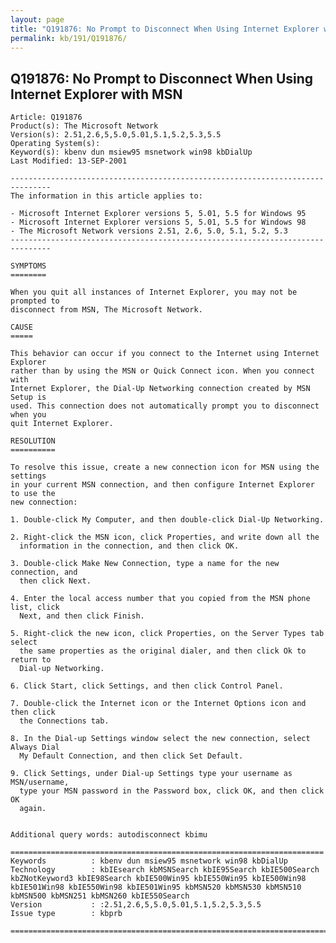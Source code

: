 ```yaml
---
layout: page
title: "Q191876: No Prompt to Disconnect When Using Internet Explorer with MSN"
permalink: kb/191/Q191876/
---
```


## Q191876: No Prompt to Disconnect When Using Internet Explorer with MSN

	Article: Q191876
	Product(s): The Microsoft Network
	Version(s): 2.51,2.6,5,5.0,5.01,5.1,5.2,5.3,5.5
	Operating System(s): 
	Keyword(s): kbenv dun msiew95 msnetwork win98 kbDialUp
	Last Modified: 13-SEP-2001
	
	-------------------------------------------------------------------------------
	The information in this article applies to:
	
	- Microsoft Internet Explorer versions 5, 5.01, 5.5 for Windows 95 
	- Microsoft Internet Explorer versions 5, 5.01, 5.5 for Windows 98 
	- The Microsoft Network versions 2.51, 2.6, 5.0, 5.1, 5.2, 5.3 
	-------------------------------------------------------------------------------
	
	SYMPTOMS
	========
	
	When you quit all instances of Internet Explorer, you may not be prompted to
	disconnect from MSN, The Microsoft Network.
	
	CAUSE
	=====
	
	This behavior can occur if you connect to the Internet using Internet Explorer
	rather than by using the MSN or Quick Connect icon. When you connect with
	Internet Explorer, the Dial-Up Networking connection created by MSN Setup is
	used. This connection does not automatically prompt you to disconnect when you
	quit Internet Explorer.
	
	RESOLUTION
	==========
	
	To resolve this issue, create a new connection icon for MSN using the settings
	in your current MSN connection, and then configure Internet Explorer to use the
	new connection:
	
	1. Double-click My Computer, and then double-click Dial-Up Networking.
	
	2. Right-click the MSN icon, click Properties, and write down all the
	  information in the connection, and then click OK.
	
	3. Double-click Make New Connection, type a name for the new connection, and
	  then click Next.
	
	4. Enter the local access number that you copied from the MSN phone list, click
	  Next, and then click Finish.
	
	5. Right-click the new icon, click Properties, on the Server Types tab select
	  the same properties as the original dialer, and then click Ok to return to
	  Dial-up Networking.
	
	6. Click Start, click Settings, and then click Control Panel.
	
	7. Double-click the Internet icon or the Internet Options icon and then click
	  the Connections tab.
	
	8. In the Dial-up Settings window select the new connection, select Always Dial
	  My Default Connection, and then click Set Default.
	
	9. Click Settings, under Dial-up Settings type your username as MSN/username,
	  type your MSN password in the Password box, click OK, and then click OK
	  again.
	
	
	Additional query words: autodisconnect kbimu
	
	======================================================================
	Keywords          : kbenv dun msiew95 msnetwork win98 kbDialUp 
	Technology        : kbIEsearch kbMSNSearch kbIE95Search kbIE500Search kbZNotKeyword3 kbIE98Search kbIE500Win95 kbIE550Win95 kbIE500Win98 kbIE501Win98 kbIE550Win98 kbIE501Win95 kbMSN520 kbMSN530 kbMSN510 kbMSN500 kbMSN251 kbMSN260 kbIE550Search
	Version           : :2.51,2.6,5,5.0,5.01,5.1,5.2,5.3,5.5
	Issue type        : kbprb
	
	=============================================================================
	
